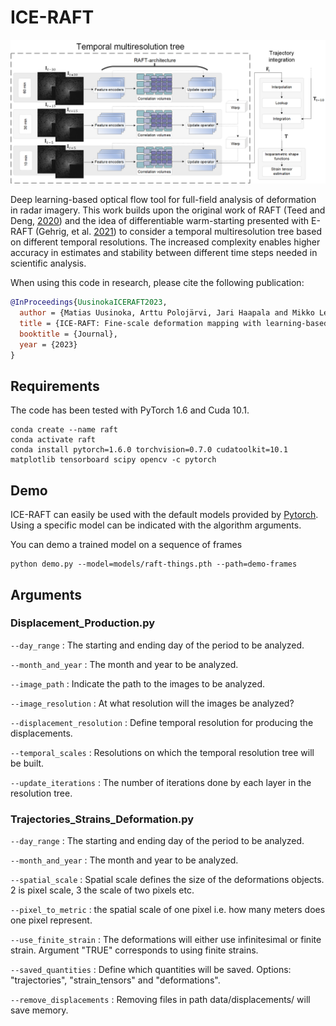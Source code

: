 # ICE-RAFT
<img src="FlowChart_Visualization.png">

Deep learning-based optical flow tool for full-field analysis of deformation in radar imagery. This work builds upon the original work of RAFT (Teed and Deng, [2020](https://doi.org/10.1007/978-3-030-58536-5_24)) and the idea of differentiable warm-starting presented with E-RAFT (Gehrig, et al. [2021](https://doi.org/10.1109/3DV53792.2021.00030)) to consider a temporal multiresolution tree based on different temporal resolutions. The increased complexity enables higher accuracy in estimates and stability between different time steps needed in scientific analysis.


When using this code in research, please cite the following publication:
```bibtex
@InProceedings{UusinokaICERAFT2023,
  author = {Matias Uusinoka, Arttu Polojärvi, Jari Haapala and Mikko Lensu},
  title = {ICE-RAFT: Fine-scale deformation mapping with learning-based optical flow},
  booktitle = {Journal},
  year = {2023}
}
```

## Requirements
The code has been tested with PyTorch 1.6 and Cuda 10.1.
```Shell
conda create --name raft
conda activate raft
conda install pytorch=1.6.0 torchvision=0.7.0 cudatoolkit=10.1 matplotlib tensorboard scipy opencv -c pytorch
```

## Demo
ICE-RAFT can easily be used with the default models provided by [Pytorch](https://pytorch.org/vision/main/models/generated/torchvision.models.optical_flow.raft_large.html#torchvision.models.optical_flow.raft_large). Using a specific model can be indicated with the algorithm arguments.

You can demo a trained model on a sequence of frames
```Shell
python demo.py --model=models/raft-things.pth --path=demo-frames
```

## Arguments

### Displacement_Production.py
```--day_range``` : The starting and ending day of the period to be analyzed.

```--month_and_year``` : The month and year to be analyzed.

```--image_path``` : Indicate the path to the images to be analyzed.

```--image_resolution``` : At what resolution will the images be analyzed?

```--displacement_resolution``` : Define temporal resolution for producing the displacements.

```--temporal_scales``` : Resolutions on which the temporal resolution tree will be built.

```--update_iterations``` : The number of iterations done by each layer in the resolution tree.


### Trajectories_Strains_Deformation.py
```--day_range``` : The starting and ending day of the period to be analyzed.

```--month_and_year``` : The month and year to be analyzed.

```--spatial_scale``` : Spatial scale defines the size of the deformations objects. 2 is pixel scale, 3 the scale of two pixels etc.

```--pixel_to_metric``` : the spatial scale of one pixel i.e. how many meters does one pixel represent.

```--use_finite_strain``` : The deformations will either use infinitesimal or finite strain. Argument "TRUE" corresponds to using finite strains.

```--saved_quantities``` : Define which quantities will be saved. Options: "trajectories", "strain_tensors" and "deformations".

```--remove_displacements``` : Removing files in path data/displacements/ will save memory.
